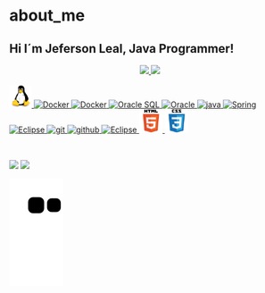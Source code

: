 # about_me

## Hi I´m Jeferson Leal, Java Programmer!
<div align="center">
  <a href="https://github.com/jeferson-leal">
  <img height="180em" src="https://github-readme-stats.vercel.app/api?username=jeferson-leal&show_icons=true&theme=dracula&include_all_commits=true&count_private=true"/>
  <img height="180em" src="https://github-readme-stats.vercel.app/api/top-langs/?username=jeferson-leal&layout=compact&langs_count=7&theme=dracula"/>
</div>

  

<div style="display: inline_block"><br>
   <img src="https://raw.githubusercontent.com/devicons/devicon/master/icons/linux/linux-original.svg" alt="linux" width="40" height="40"/> 
   <img src="https://img.icons8.com/color/42/000000/docker.png" alt="Docker" width="42" height="42"/>
   <img src="https://img.icons8.com/color/42/000000/amazon-web-services.png" alt="Docker" width="42" height="42"/>
   <img src="https://img.icons8.com/office/42/000000/accept-database.png" alt="Oracle SQL" width="42" height="42"/>
   <img src="https://img.icons8.com/color/42/000000/mongodb.png" alt="Oracle" width="42" height="42"/>
   <img src="https://img.icons8.com/color/42/000000/java-coffee-cup-logo--v1.png" alt="java" width="42" height="42"/> 
   <img src="https://img.icons8.com/color/42/000000/spring-logo.png" alt="Spring" width="42" height="42"//>
   <img src="https://img.icons8.com/officel/42/000000/java-eclipse.png" alt="Eclipse" width="42" height="42"/>
   <img src="https://www.vectorlogo.zone/logos/git-scm/git-scm-icon.svg" alt="git" width="42" height="42"/> 
   <img src="https://img.icons8.com/ios/42/ffffff/github--v1.png" alt="github" width="42" height="42"/>
   <img src="https://img.icons8.com/color/42/000000/bitbucket.png" alt="Eclipse" width="42" height="42"/>
   <img src="https://raw.githubusercontent.com/devicons/devicon/master/icons/html5/html5-original-wordmark.svg" alt="html5" width="42" height="42"/> 
   <img src="https://raw.githubusercontent.com/devicons/devicon/master/icons/css3/css3-original-wordmark.svg" alt="css3" width="42" height="42"/>
</div>
  
  ##
  
  <img />

  <div> 
  <a href ="mailto:jeferson.gleal@outlook.com"><img src="https://img.icons8.com/color/42/000000/microsoft-outlook-2019--v2.png" target="_blank"></a>
  <a href="https://www.linkedin.com/in/jeferson-leal/" target="_blank"><img src="https://img.icons8.com/external-justicon-flat-justicon/40/000000/external-linkedin-social-media-justicon-flat-justicon.png" target="_blank"></a> 
 
  ![Snake animation](https://github.com/rafaballerini/rafaballerini/blob/output/github-contribution-grid-snake.svg)
 
</div>
